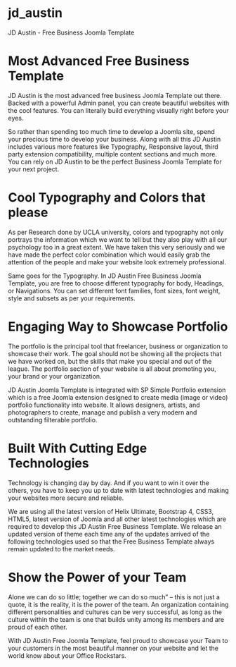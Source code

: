 # jd_austin
JD Austin - Free Business Joomla Template

# Most Advanced Free Business Template

JD Austin is the most advanced free business Joomla Template out there. Backed with a powerful Admin panel, you can create beautiful websites with the cool features. You can literally build everything visually right before your eyes.

So rather than spending too much time to develop a Joomla site, spend your precious time to develop your business. Along with all this JD Austin includes various more features like Typography, Responsive layout, third party extension compatibility, multiple content sections and much more. You can rely on JD Austin to be the perfect Business Joomla Template for your next project.

# Cool Typography and Colors that please

As per Research done by UCLA university, colors and typography not only portrays the information which we want to tell but they also play with all our psychology too in a great extent. We have taken this very seriously and we have made the perfect color combination which would easily grab the attention of the people and make your website look extremely professional.

Same goes for the Typography. In JD Austin Free Business Joomla Template, you are free to choose different typography for body, Headings, or Navigations. You can set different font families, font sizes, font weight, style and subsets as per your requirements.

# Engaging Way to Showcase Portfolio

The portfolio is the principal tool that freelancer, business or organization to showcase their work. The goal should not be showing all the projects that we have worked on, but the skills that make you special and out of the league. The portfolio section of your website is all about promoting you, your brand or your organization.

JD Austin Joomla Template is integrated with SP Simple Portfolio extension which is a free Joomla extension designed to create media (image or video) portfolio functionality into website. It allows designers, artists, and photographers to create, manage and publish a very modern and outstanding filterable portfolio.

# Built With Cutting Edge Technologies

Technology is changing day by day. And if you want to win it over the others, you have to keep you up to date with latest technologies and making your websites more secure and reliable.

We are using all the latest version of Helix Ultimate, Bootstrap 4, CSS3, HTML5, latest version of Joomla and all other latest technologies which are required to develop this JD Austin Free Business Template. We release an updated version of theme each time any of the updates arrived of the following technologies used so that the Free Business Template always remain updated to the market needs.

# Show the Power of your Team

Alone we can do so little; together we can do so much” – this is not just a quote, it is the reality, it is the power of the team. An organization containing different personalities and cultures can be very successful, as long as the culture within the team is one that builds unity among its members and are proud of each other.

With JD Austin Free Joomla Template, feel proud to showcase your Team to your customers in the most beautiful manner on your website and let the world know about your Office Rockstars.
